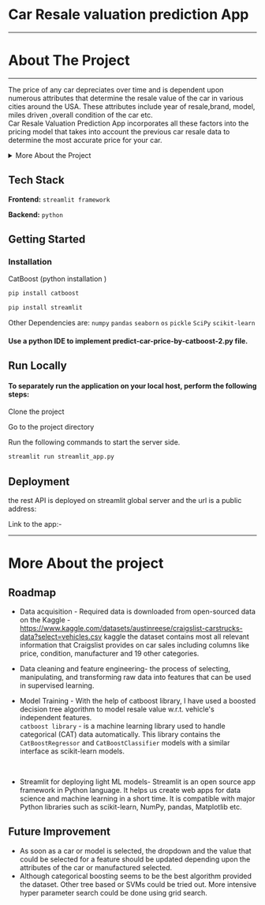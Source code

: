 # Car Resale valuation prediction App


---
# About The Project
---
The price of any car depreciates over time and is dependent upon  numerous attributes that determine the resale value of the car in  various cities around the USA. These attributes include year of resale,brand, model, miles driven ,overall condition of the car etc. <br>
Car Resale Valuation Prediction App incorporates all these factors into the pricing model that takes into account the  previous car resale data to determine the most accurate price for your car.
<details>
<summary> More About the Project </summary>
Car Resale Valuation Prediction App is Macchine Learning Model that uses the concepts of pattern recognition, as well as other forms of predictive algorithms, to make judgments on incoming data. 
</details>



## Tech Stack

**Frontend:** `streamlit framework`

**Backend:** `python` 

## Getting Started
### Installation

CatBoost (python installation )


```bash
pip install catboost
```
```bash
pip install streamlit
```
Other Dependencies are: `numpy` `pandas` `seaborn` `os` `pickle` `SciPy` `scikit-learn`

#### Use a python IDE to implement predict-car-price-by-catboost-2.py file.


## Run Locally
#### To separately run the  application on your local host, perform the following steps:

Clone the project


Go to the project directory


Run the following commands to start the server side.
```bash
streamlit run streamlit_app.py
```
## Deployment

the rest API is deployed on streamlit global server and the url is a public address:

Link to the app:-

---
# More About the project
## Roadmap

-  Data acquisition - Required data is downloaded from open-sourced data on the Kaggle - https://www.kaggle.com/datasets/austinreese/craigslist-carstrucks-data?select=vehicles.csv kaggle the dataset contains most all relevant information that Craigslist provides on car sales including columns like price, condition, manufacturer and 19 other categories. 


- Data cleaning and feature engineering- the process of selecting, manipulating, and transforming raw data into features that can be used in supervised learning.
- Model Training - With the help of catboost library, I have used a boosted decision tree algorithm to model resale value w.r.t. vehicle's independent features.<br>
`catboost library` - is a machine learning library used to handle categorical (CAT) data automatically.
This library contains the `CatBoostRegressor` and `CatBoostClassifier` models with a similar interface as scikit-learn models.<br>


<br>

- Streamlit for deploying light ML models- Streamlit is an open source app framework in Python language. It helps us create web apps for data science and machine learning in a short time. It is compatible with major Python libraries such as scikit-learn, NumPy, pandas, Matplotlib etc.

## Future Improvement 
- As soon as a car or model is selected, the dropdown and the value that could be selected for a feature should be updated depending upon the attributes of the car or manufactured selected.
- Although categorical boosting seems to be the best algorithm provided the dataset. Other tree based or SVMs could be tried out. More intensive hyper parameter search could be done using grid search.








